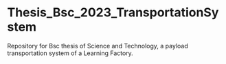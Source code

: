 # Thesis_Bsc_2023_TransportationSystem
Repository for Bsc thesis of Science and Technology, a payload transportation system of a Learning Factory. 
